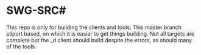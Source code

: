 # SWG-SRC#

This repo is only for building the clients and tools. This master branch stlport based, on which it is easier to get things building. Not all targets are complete but the _d client should build despite the errors, as should many of the tools.

